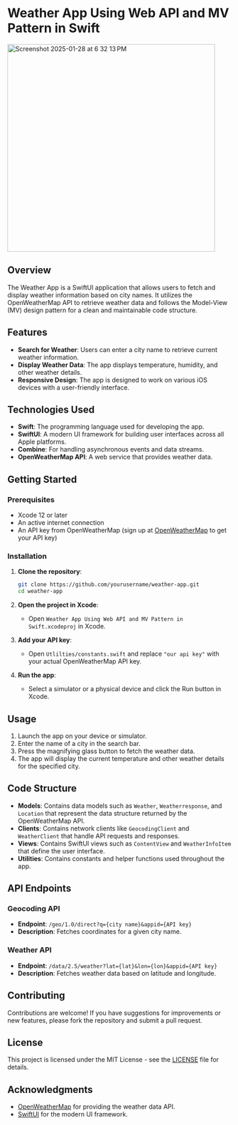 # Weather App Using Web API and MV Pattern in Swift

<img width="467" alt="Screenshot 2025-01-28 at 6 32 13 PM" src="https://github.com/user-attachments/assets/eb3885da-4728-4e51-9220-430d9f764ad2" />

## Overview

The Weather App is a SwiftUI application that allows users to fetch and display weather information based on city names. It utilizes the OpenWeatherMap API to retrieve weather data and follows the Model-View (MV) design pattern for a clean and maintainable code structure.

## Features

- **Search for Weather**: Users can enter a city name to retrieve current weather information.
- **Display Weather Data**: The app displays temperature, humidity, and other weather details.
- **Responsive Design**: The app is designed to work on various iOS devices with a user-friendly interface.

## Technologies Used

- **Swift**: The programming language used for developing the app.
- **SwiftUI**: A modern UI framework for building user interfaces across all Apple platforms.
- **Combine**: For handling asynchronous events and data streams.
- **OpenWeatherMap API**: A web service that provides weather data.

## Getting Started

### Prerequisites

- Xcode 12 or later
- An active internet connection
- An API key from OpenWeatherMap (sign up at [OpenWeatherMap](https://openweathermap.org/) to get your API key)

### Installation

1. **Clone the repository**:
   ```bash
   git clone https://github.com/yourusername/weather-app.git
   cd weather-app
   ```

2. **Open the project in Xcode**:
   - Open `Weather App Using Web API and MV Pattern in Swift.xcodeproj` in Xcode.

3. **Add your API key**:
   - Open `Utlilties/constants.swift` and replace `"our api key"` with your actual OpenWeatherMap API key.

4. **Run the app**:
   - Select a simulator or a physical device and click the Run button in Xcode.

## Usage

1. Launch the app on your device or simulator.
2. Enter the name of a city in the search bar.
3. Press the magnifying glass button to fetch the weather data.
4. The app will display the current temperature and other weather details for the specified city.

## Code Structure

- **Models**: Contains data models such as `Weather`, `Weatherresponse`, and `Location` that represent the data structure returned by the OpenWeatherMap API.
- **Clients**: Contains network clients like `GeocodingClient` and `WeatherClient` that handle API requests and responses.
- **Views**: Contains SwiftUI views such as `ContentView` and `WeatherInfoItem` that define the user interface.
- **Utilities**: Contains constants and helper functions used throughout the app.

## API Endpoints

### Geocoding API

- **Endpoint**: `/geo/1.0/direct?q={city name}&appid={API key}`
- **Description**: Fetches coordinates for a given city name.

### Weather API

- **Endpoint**: `/data/2.5/weather?lat={lat}&lon={lon}&appid={API key}`
- **Description**: Fetches weather data based on latitude and longitude.

## Contributing

Contributions are welcome! If you have suggestions for improvements or new features, please fork the repository and submit a pull request.

## License

This project is licensed under the MIT License - see the [LICENSE](LICENSE) file for details.

## Acknowledgments

- [OpenWeatherMap](https://openweathermap.org/) for providing the weather data API.
- [SwiftUI](https://developer.apple.com/xcode/swiftui/) for the modern UI framework.
